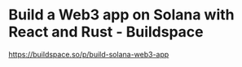 # Build a Web3 app on Solana with React and Rust - Buildspace

https://buildspace.so/p/build-solana-web3-app
